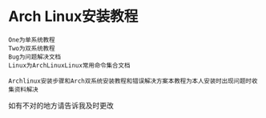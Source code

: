 # Arch Linux安装教程
```
One为单系统教程
Two为双系统教程
Bug为问题解决文档
Linux为ArchLinuxLinux常用命令集合文档

Archlinux安装步骤和Arch双系统安装教程和错误解决方案本教程为本人安装时出现问题时收集资料解决
```

如有不对的地方请告诉我及时更改
